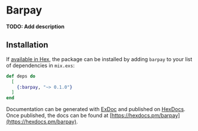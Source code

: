 # Barpay

**TODO: Add description**

## Installation

If [available in Hex](https://hex.pm/docs/publish), the package can be installed
by adding `barpay` to your list of dependencies in `mix.exs`:

```elixir
def deps do
  [
    {:barpay, "~> 0.1.0"}
  ]
end
```

Documentation can be generated with [ExDoc](https://github.com/elixir-lang/ex_doc)
and published on [HexDocs](https://hexdocs.pm). Once published, the docs can
be found at [https://hexdocs.pm/barpay](https://hexdocs.pm/barpay).

